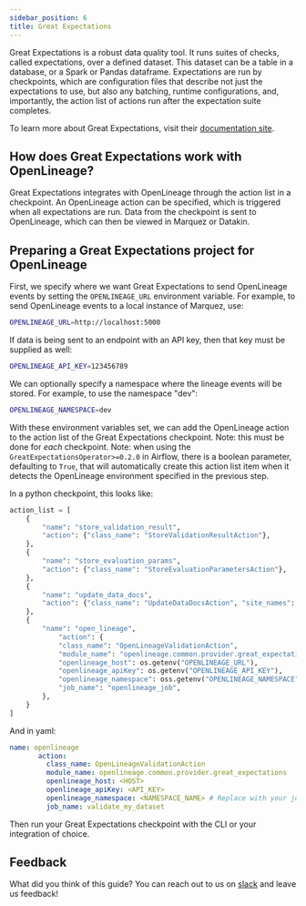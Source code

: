 ```yaml
---
sidebar_position: 6
title: Great Expectations
---
```


Great Expectations is a robust data quality tool. It runs suites of checks, called expectations, over a defined dataset. This dataset can be a table in a database, or a Spark or Pandas dataframe. Expectations are run by checkpoints, which are configuration files that describe not just the expectations to use, but also any batching, runtime configurations, and, importantly, the action list of actions run after the expectation suite completes.

To learn more about Great Expectations, visit their [documentation site](https://docs.greatexpectations.io/docs/).

## How does Great Expectations work with OpenLineage?

Great Expectations integrates with OpenLineage through the action list in a checkpoint. An OpenLineage action can be specified, which is triggered when all expectations are run. Data from the checkpoint is sent to OpenLineage, which can then be viewed in Marquez or Datakin.

## Preparing a Great Expectations project for OpenLineage

First, we specify where we want Great Expectations to send OpenLineage events by setting the `OPENLINEAGE_URL` environment variable. For example, to send OpenLineage events to a local instance of Marquez, use:

```bash
OPENLINEAGE_URL=http://localhost:5000
```

If data is being sent to an endpoint with an API key, then that key must be supplied as well:

```bash
OPENLINEAGE_API_KEY=123456789
```

We can optionally specify a namespace where the lineage events will be stored. For example, to use the namespace "dev":

```bash
OPENLINEAGE_NAMESPACE=dev
```

With these environment variables set, we can add the OpenLineage action to the action list of the Great Expectations checkpoint.
Note: this must be done for *each* checkpoint.
Note: when using the `GreatExpectationsOperator>=0.2.0` in Airflow, there is a boolean parameter, defaulting to `True`, that will automatically create this action list item when it detects the OpenLineage environment specified in the previous step.


In a python checkpoint, this looks like:

```python
action_list = [
    {
        "name": "store_validation_result",
        "action": {"class_name": "StoreValidationResultAction"},
    },
    {
        "name": "store_evaluation_params",
        "action": {"class_name": "StoreEvaluationParametersAction"},
    },
    {
        "name": "update_data_docs",
        "action": {"class_name": "UpdateDataDocsAction", "site_names": []},
    },
    {
        "name": "open_lineage",
            "action": {
            "class_name": "OpenLineageValidationAction",
            "module_name": "openlineage.common.provider.great_expectations",
            "openlineage_host": os.getenv("OPENLINEAGE_URL"),
            "openlineage_apiKey": os.getenv("OPENLINEAGE_API_KEY"),
            "openlineage_namespace": oss.getenv("OPENLINEAGE_NAMESPACE"),
            "job_name": "openlineage_job",
        },
    }
]
```

And in yaml:

```yaml
name: openlineage
       action:
         class_name: OpenLineageValidationAction
         module_name: openlineage.common.provider.great_expectations
         openlineage_host: <HOST>
         openlineage_apiKey: <API_KEY>
         openlineage_namespace: <NAMESPACE_NAME> # Replace with your job namespace; we recommend a meaningful namespace like `dev` or `prod`, etc.
         job_name: validate_my_dataset
```

Then run your Great Expectations checkpoint with the CLI or your integration of choice.

## Feedback

What did you think of this guide? You can reach out to us on [slack](https://join.slack.com/t/openlineage/shared_invite/zt-2u4oiyz5h-TEmqpP4fVM5eCdOGeIbZvA) and leave us feedback!  
